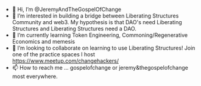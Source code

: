 - 👋 Hi, I’m @JeremyAndTheGospelOfChange
- 👀 I’m interested in building a bridge between Liberating Structures Community and web3. My hypothesis is that DAO's need Liberating Structures and Liberating Structures need a DAO.
- 🌱 I’m currently learning Token Engineering, Commoning/Regenerative Economics and memesis
- 💞️ I’m looking to collaborate on learning to use Liberating Structures! Join one of the practice spaces I host https://www.meetup.com/changehackers/
- 📫 How to reach me ... gospelofchange or jeremy&thegospelofchange most everywhere. 

<!---
JeremyAndTheGospelOfChange/JeremyAndTheGospelOfChange is a ✨ special ✨ repository because its `README.md` (this file) appears on your GitHub profile.
You can click the Preview link to take a look at your changes.
--->
